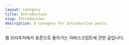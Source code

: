 ```yaml
---
layout: category
title: Introduction
slug: Introduction
description: A category for Introduction posts.
---
```


웹 브라우저에서 표준으로 돌아가는 자바스크립트에 관한 글입니다.
